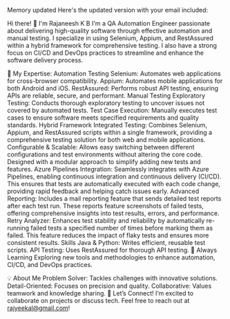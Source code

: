 
Memory updated
Here's the updated version with your email included:

Hi there! 👋 I'm Rajaneesh K B
I'm a QA Automation Engineer passionate about delivering high-quality software through effective automation and manual testing. I specialize in using Selenium, Appium, and RestAssured within a hybrid framework for comprehensive testing. I also have a strong focus on CI/CD and DevOps practices to streamline and enhance the software delivery process.

🚀 My Expertise:
Automation Testing
Selenium: Automates web applications for cross-browser compatibility.
Appium: Automates mobile applications for both Android and iOS.
RestAssured: Performs robust API testing, ensuring APIs are reliable, secure, and performant.
Manual Testing
Exploratory Testing: Conducts thorough exploratory testing to uncover issues not covered by automated tests.
Test Case Execution: Manually executes test cases to ensure software meets specified requirements and quality standards.
Hybrid Framework
Integrated Testing: Combines Selenium, Appium, and RestAssured scripts within a single framework, providing a comprehensive testing solution for both web and mobile applications.
Configurable & Scalable: Allows easy switching between different configurations and test environments without altering the core code. Designed with a modular approach to simplify adding new tests and features.
Azure Pipelines Integration: Seamlessly integrates with Azure Pipelines, enabling continuous integration and continuous delivery (CI/CD). This ensures that tests are automatically executed with each code change, providing rapid feedback and helping catch issues early.
Advanced Reporting: Includes a mail reporting feature that sends detailed test reports after each test run. These reports feature screenshots of failed tests, offering comprehensive insights into test results, errors, and performance.
Retry Analyzer: Enhances test stability and reliability by automatically re-running failed tests a specified number of times before marking them as failed. This feature reduces the impact of flaky tests and ensures more consistent results.
Skills
Java & Python: Writes efficient, reusable test scripts.
API Testing: Uses RestAssured for thorough API testing.
🌱 Always Learning
Exploring new tools and methodologies to enhance automation, CI/CD, and DevOps practices.

💡 About Me
Problem Solver: Tackles challenges with innovative solutions.
Detail-Oriented: Focuses on precision and quality.
Collaborative: Values teamwork and knowledge sharing.
🤝 Let’s Connect!
I’m excited to collaborate on projects or discuss tech. Feel free to reach out at rajyeekal@gmail.com!
